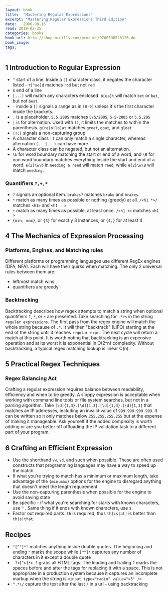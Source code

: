 ```yaml
---
layout: book
title:  "Mastering Regular Expressions"
excerpt: "Mastering Regular Expressions Third Edition"
date:   2006-08-16
read: 2019-02-25
categories: books
book_url: http://shop.oreilly.com/product/9780596528126.do
book_image: 
tags:
---
```


## 1 Introduction to Regular Expression
* `^` start of a line. Inside a `[]` character class, it negates the character listed - `r[^ae]d` matches `rod` but not `red`
* `$` end of a line
* `[...]` will match any characters enclosed. `b[ea]t` will match `bet` or `bat`, but not `beat`
* `-` inside a `[]` signals a range as in `[0-9]` unless it's the first character inside the brackets.
* `.` is a placeholder. `5.5.2005` matches `5/5/2005`, `5-5-2005` or `5.5.205`
* `|` is for alternation. Used with `()`, it limits the matches to within the parenthesis.  `g(re|o|lo)at` matches `great`, `goat`, and `gloat`
* `(?:)` signals a non-capturing group
* A character class `[]` can only match a single character, whereas alternation `(...|...)` can have more.
* A character class can be negated, but not an alternation.
* `\b` for word boundary matching the start or end of a word;  and `\B` for non word boundary matches everything inside the start and end of a word. `e{2}\w\b` in `needing a reed` will match `reed`, while `e{2}\w\B` will match `needing`.

### Quantifiers `?,+,*` 
* `?` signals an optional item.  `brakes?` matches `brake` and `brakes`.  
* `*` match as many times as possible or nothing (greedy) at all. `/<h1 *>/` matches `<h1>` and `<h1   >`
* `+` match as many times as possible, at least once. `/<h1 +>` matches `<h1   >`
* `{min, max}`, or `{3}` for exactly 3 instances, or `{4,}` for at least 4

## 4  The Mechanics of Expression Processing

### Platforms, Engines, and Matching rules
Different platforms or programming languages use different RegEx engines (DFA, NFA).  Each will have their quirks when matching.  The only 2 universal rules between them are:
* leftmost match wins
* quantifiers are greedy

### Backtracking
Backtracking describes how regex attempts to match a string when optional quantifiers `?`, `*`, or `+` are presented.  Take searching for `.*es` in the string `regular expressions`. The first pass from the regex engine will match the whole string because of `.*`.  It will then "backtrack" (LIFO) starting at the end of the string until it reaches `regular expr`.  The next cycle will return a match at this point.  It is worth noting that backtracking is an expensive operation and at its worst it is exponential in O(2^n) complexity.  Without backtracking, a typical regex matching lookup is linear O(n).

## 5  Practical Regex Techniques

### Regex Balancing Act
Crafting a regular expression requires balance between readability, efficiency and when to be greedy.  A sloppy expression is acceptable when working with command line tools or file system searches, but not in a parsing algorithm.  Take `[\d]{1,3}.[\d]{1,3}.[\d]{1,3}.[\d]{1,3}` that matches an IP addresses, including an invalid value of `999.999.999.999`.  It can be written so it only matches below `255.255.255.255` but at the expense of making it manageable.  Ask yourself if the added complexity is worth adding or are you better off offloading the IP validation task to a different part of your program.

## 6 Crafting an Efficient Expression
* Use the shorthand `\w`, `\d`, and such when possible.  These are often used constructs that programming languages may have a way to speed up the match.
* If what you're trying to match has a minimum or maximum length, take advantage of the `{min,max}` options for the engine to disregard anything that doesn't meet the length requirement
* Use the non-capturing parenthesis when possible for the engine to avoid saving state
* Be specific - if what you're searching for starts with known characters, use `^` . Same thing if it ends with known characters, use `$`.  
* Factor out required parts.  `th` is required, thus `th[is|at]` is better than `this|that`.  

## Recipes
* `"[^"]*"` matches anything inside double quotes.  The beginning and ending `"` marks the scope while `[^"]*` captures any number of characters in it except a double quote
*  ` ?<[^>]*> ?` grabs all HTML tags. The leading and trailing `?` marks the spaces before and after the tags for replacing it with a space. This is not appropriate in a production system because it captures an incomplete markup when the string is `<input type="radio" value=">5" />`
* `^.*\/` capture the text after the last `/` in a url - using backtracking
